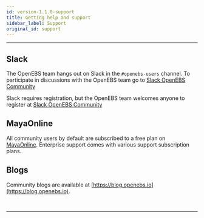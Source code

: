 ```yaml
---
id: version-1.1.0-support
title: Getting help and support
sidebar_label: Support
original_id: support
---
```

------



## Slack

The OpenEBS team hangs out on Slack in the `#openebs-users` channel. To participate in discussions with the OpenEBS team go to <a href="https://openebs.org/community" target="_blank">Slack OpenEBS Community</a>

Slack requires registration, but the OpenEBS team welcomes anyone to register at <a href="https://openebs.org/community" target="_blank">Slack OpenEBS Community</a>

## MayaOnline

All community users by default are subscribed to a free plan on <a href="https://mayaonline.io/" target="_blank">MayaOnline</a>. Enterprise support comes with various support subscription plans.



## Blogs

Community blogs are available at [https://blog.openebs.io](https://blog.openebs.io). 



<br>

<hr>

<br>

<!-- Hotjar Tracking Code for https://docs.openebs.io -->
<script>
   (function(h,o,t,j,a,r){
       h.hj=h.hj||function(){(h.hj.q=h.hj.q||[]).push(arguments)};
       h._hjSettings={hjid:785693,hjsv:6};
       a=o.getElementsByTagName('head')[0];
       r=o.createElement('script');r.async=1;
       r.src=t+h._hjSettings.hjid+j+h._hjSettings.hjsv;
       a.appendChild(r);
   })(window,document,'https://static.hotjar.com/c/hotjar-','.js?sv=');
</script>


<!-- Global site tag (gtag.js) - Google Analytics -->
<script async src="https://www.googletagmanager.com/gtag/js?id=UA-92076314-12"></script>
<script>
  window.dataLayer = window.dataLayer || [];
  function gtag(){dataLayer.push(arguments);}
  gtag('js', new Date());

  gtag('config', 'UA-92076314-12');
</script>
